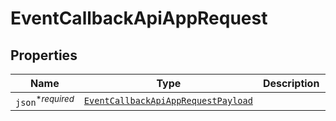

# EventCallbackApiAppRequest



## Properties

Name | Type | Description | Notes
------------ | ------------- | ------------- | -------------
| `json`<sup>*_required_</sup> | [```EventCallbackApiAppRequestPayload```](EventCallbackApiAppRequestPayload.md) |    |  |



